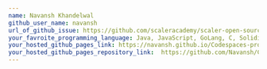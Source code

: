 ```yaml
---
name: Navansh Khandelwal
github_user_name: navansh
url_of_github_issue: https://github.com/scaleracademy/scaler-open-source-september-challenge/issues/69
your_favroite_programming_language: Java, JavaScript, GoLang, C, Solidity, Rust 
your_hosted_github_pages_link: https://navansh.github.io/Codespaces-project-mlsa/
your_hosted_github_pages_repository_link:  https://github.com/Navansh/Codespaces-project-mlsa
---
```

